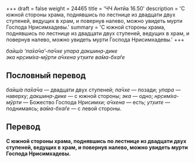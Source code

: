 +++
draft = false
weight = 24465
title = 'ЧЧ Антйа 16.50'
description = 'С южной стороны храма, поднявшись по лестнице из двадцати двух ступеней, ведущих в храм, и повернув налево, можно увидеть мурти Господа Нрисимхадевы.'
summary = 'С южной стороны храма, поднявшись по лестнице из двадцати двух ступеней, ведущих в храм, и повернув налево, можно увидеть мурти Господа Нрисимхадевы.'
+++

_ба̄иш́а ‘па̄ха̄ча’-па̄чхе упара дакшин̣а-дике  
эка нр̣сим̇ха-мӯрти а̄чхена ут̣хите ва̄ма-бха̄ге_

## Пословный перевод

_ба̄иш́а_ _па̄ха̄ча_ — двадцати двух ступеней; _па̄чхе_ — позади; _упара_ — наверху; _дакшин̣а_\-_дике_ — с южной стороны; _эка_ — одно; _нр̣сим̇ха_\-_мӯрти_ — Божество Господа Нрисимхи; _а̄чхена_ — есть; _ут̣хите_ — поднимаясь; _ва̄ма_\-_бха̄ге_ — с левой стороны.

## Перевод

**С южной стороны храма, поднявшись по лестнице из двадцати двух ступеней, ведущих в храм, и повернув налево, можно увидеть мурти Господа Нрисимхадевы.**
